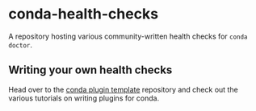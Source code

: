 # conda-health-checks
A repository hosting various community-written health checks for `conda doctor`.

## Writing your own health checks
Head over to the [conda plugin template](https://github.com/conda/conda-plugin-template/) repository and check out the various tutorials on writing plugins for conda.  

